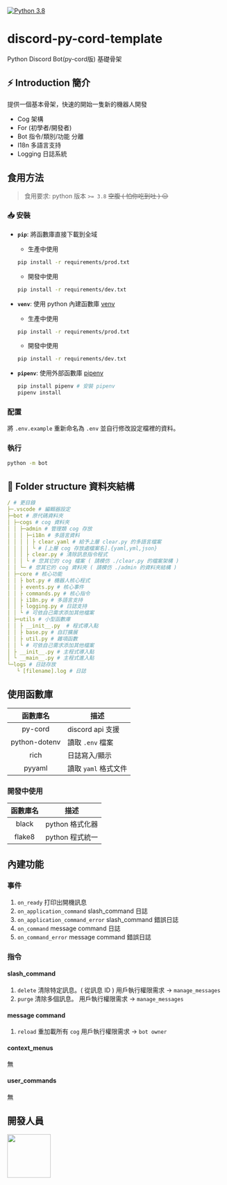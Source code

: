 [![Python 3.8](https://img.shields.io/badge/python-3.8-blue.svg)](https://www.python.org/downloads/release/python-380/)

# discord-py-cord-template

Python Discord Bot(py-cord版) 基礎骨架

## ⚡ Introduction 簡介

提供一個基本骨架，快速的開始一隻新的機器人開發

- Cog 架構
- For (初學者/開發者)
- Bot 指令/類別/功能 分離
- I18n 多語言支持
- Logging 日誌系統

## 食用方法

> 食用要求:
> python 版本 `>= 3.8`
> ~~空腹 ( 怕你吃到吐 ) 😑~~

### 📥 安裝

- **`pip`**: 將函數庫直接下載到全域

  - 生產中使用

  ```sh
  pip install -r requirements/prod.txt
  ```

  - 開發中使用

  ```sh
  pip install -r requirements/dev.txt
  ```

- **`venv`**: 使用 python 內建函數庫 [venv](https://docs.python.org/zh-tw/3/tutorial/venv.html)

  - 生產中使用

  ```sh
  pip install -r requirements/prod.txt
  ```

  - 開發中使用

  ```sh
  pip install -r requirements/dev.txt
  ```

- **`pipenv`**: 使用外部函數庫 [pipenv](https://pypi.org/project/pipenv/)

  ```sh
  pip install pipenv # 安裝 pipenv
  pipenv install
  ```

### 配置

將 `.env.example`  重新命名為 `.env` 並自行修改設定檔裡的資料。

### 執行

```sh
python -m bot
```

## 🔩 Folder structure 資料夾結構

```yml
/ # 更目錄
├─.vscode # 編輯器設定
├─bot # 原代碼資料夾
│ ├─cogs # cog 資料夾
│ │ ├─admin # 管理類 cog 存放
│ │ │ ├─i18n # 多語言資料
│ │ │ │ ├ clear.yaml # 給予上層 clear.py 的多語言檔案
│ │ │ │ └ # [上層 cog 存放處檔案名].{yaml,yml,json}
│ │ │ ├ clear.py # 清除訊息指令程式
│ │ │ └ # 您其它的 cog 檔案 ( 請模仿 ./clear.py 的檔案架構 ) 
│ │ └─ # 您其它的 cog 資料夾 ( 請模仿 ./admin 的資料夾結構 )
│ ├─core # 核心功能
│ │ ├ bot.py # 機器人核心程式
│ │ ├ events.py # 核心事件
│ │ ├ commands.py # 核心指令
│ │ ├ i18n.py # 多語言支持
│ │ ├ logging.py # 日誌支持
│ │ └ # 可依自己需求添加其他檔案
│ ├─utils # 小型函數庫
│ │ ├ __init__.py  # 程式導入點
│ │ ├ base.py # 自訂擴展
│ │ ├ util.py # 雜項函數
│ │ └ # 可依自己需求添加其他檔案
│ ├ __init__.py # 主程式導入點
│ └ __main__.py # 主程式進入點
└─logs # 日誌存放
   └ [filename].log # 日誌
```

## 使用函數庫

|   函數庫名    | 描述                 |
| :-----------: | -------------------- |
|    py-cord    | discord api 支援     |
| python-dotenv | 讀取 `.env` 檔案     |
|     rich      | 日誌寫入/顯示        |
|    pyyaml     | 讀取 `yaml` 格式文件 |

### 開發中使用

| 函數庫名 | 描述            |
| :------: | --------------- |
|  black   | python 格式化器 |
|  flake8  | python 程式統一 |

## 內建功能

### 事件

1. `on_ready`
  打印出開機訊息
2. `on_application_command`
  slash_command 日誌
3. `on_application_command_error`
  slash_command 錯誤日誌
4. `on_command`
  message command 日誌
5. `on_command_error`
  message command 錯誤日誌

### 指令

#### slash_command

1. `delete`
  清除特定訊息。( 從訊息 ID )
  用戶執行權限需求 -> `manage_messages`
2. `purge`
  清除多個訊息。
  用戶執行權限需求 -> `manage_messages`

#### message command

1. `reload`
  重加載所有 `cog`
  用戶執行權限需求 -> `bot owner`

#### context_menus

無

#### user_commands

無

## 開發人員

<a href="https://github.com/a3510377" style="border-radius:50%">
    <img width="100px" src="https://cdn.discordapp.com/avatars/688181698822799414/f6534feffc3f15cf439cb2fdd579aab5.webp?size=128">
</a>
